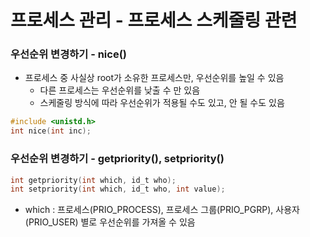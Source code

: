 # 프로세스 관리 - 프로세스 스케줄링 관련



### 우선순위 변경하기 - nice()

- 프로세스 중 사실상 root가 소유한 프로세스만, 우선순위를 높일 수 있음
  - 다른 프로세스는 우선순위를 낮출 수 만 있음
  - 스케줄링 방식에 따라 우선순위가 적용될 수도 있고, 안 될 수도 있음

```c
#include <unistd.h>
int nice(int inc);
```





### 우선순위 변경하기 - getpriority(), setpriority()

```c
int getpriority(int which, id_t who);
int setpriority(int which, id_t who, int value);
```

- which : 프로세스(PRIO_PROCESS), 프로세스 그룹(PRIO_PGRP), 사용자(PRIO_USER) 별로 우선순위를 가져올 수 있음

